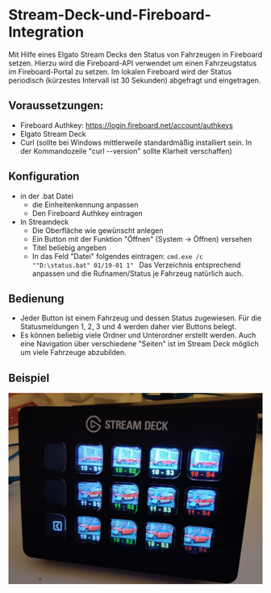 # Stream-Deck-und-Fireboard-Integration
Mit Hilfe eines Elgato Stream Decks den Status von Fahrzeugen in Fireboard setzen. Hierzu wird die Fireboard-API verwendet um einen Fahrzeugstatus im Fireboard-Portal zu setzen. Im lokalen Fireboard wird der Status periodisch (kürzestes Intervall ist 30 Sekunden) abgefragt und eingetragen.

## Voraussetzungen:
- Fireboard Authkey: https://login.fireboard.net/account/authkeys
- Elgato Stream Deck
- Curl (sollte bei Windows mittlerweile standardmäßig installiert sein. In der Kommandozeile "curl --version" sollte Klarheit verschaffen)

## Konfiguration
- in der .bat Datei
  - die Einheitenkennung anpassen
  - Den Fireboard Authkey eintragen
- In Streamdeck
  - Die Oberfläche wie gewünscht anlegen
  - Ein Button mit der Funktion "Öffnen" (System -> Öffnen) versehen
  - Titel beliebig angeben
  - In das Feld "Datei" folgendes eintragen: ```cmd.exe /c ""D:\status.bat" 01/19-01 1" ``` Das Verzeichnis entsprechend anpassen und die Rufnamen/Status je Fahrzeug natürlich auch.

## Bedienung
- Jeder Button ist einem Fahrzeug und dessen Status zugewiesen. Für die Statusmeldungen 1, 2, 3 und 4 werden daher vier Buttons belegt.
- Es können beliebig viele Ordner und Unterordner erstellt werden. Auch eine Navigation über verschiedene "Seiten" ist im Stream Deck möglich um viele Fahrzeuge abzubilden.

## Beispiel
![Stream Deck Beispiel](https://github.com/DerRheingold/Stream-Deck-und-Fireboard-Integration/blob/main/Streak%20Deck.jpg)
